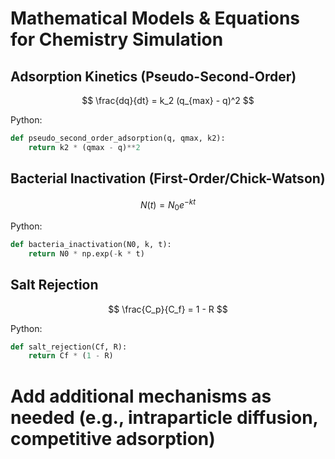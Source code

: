 # Mathematical Models & Equations for Chemistry Simulation

## Adsorption Kinetics (Pseudo-Second-Order)

$$
\frac{dq}{dt} = k_2 (q_{max} - q)^2
$$

Python:
```python
def pseudo_second_order_adsorption(q, qmax, k2):
    return k2 * (qmax - q)**2
```

## Bacterial Inactivation (First-Order/Chick-Watson)

$$
N(t) = N_0 e^{-kt}
$$

Python:
```python
def bacteria_inactivation(N0, k, t):
    return N0 * np.exp(-k * t)
```

## Salt Rejection

$$
\frac{C_p}{C_f} = 1 - R
$$

Python:
```python
def salt_rejection(Cf, R):
    return Cf * (1 - R)
```

# Add additional mechanisms as needed (e.g., intraparticle diffusion, competitive adsorption)
